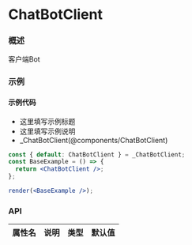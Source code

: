 
# ChatBotClient


### 概述

客户端Bot


### 示例

#### 示例代码

- 这里填写示例标题
- 这里填写示例说明
- _ChatBotClient(@components/ChatBotClient)

```jsx
const { default: ChatBotClient } = _ChatBotClient;
const BaseExample = () => {
  return <ChatBotClient />;
};

render(<BaseExample />);

```


### API

|属性名|说明|类型|默认值|
|  ---  | ---  | --- | --- |

